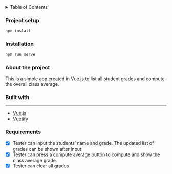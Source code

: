 <details>
<summary>Table of Contents</summary>
 <ul>
  <li>
    Getting Started
   <ul>
    <li>[Project Setup](#project-setup)</li>
    <li>[Installation](#installation)</li>
   </ul>
  </li>
  <li> 
   [About The Project](#about-the-project)
   <ul>
    <li>[Built With](#build-with)</li>
    <li>Features(#features)</li>
   </ul>
  </li>
  <li>[Requirements](#requirements)</li>
 </ul>
</details>

### <a name="project-setup"></a> Project setup
```
npm install
```

### <a name="installation"></a> Installation
```
npm run serve
```
### <a name="about-the-project"></a> About the project

This is a simple app created in Vue.js to list all student grades and compute the overall class average. 

### <a name="build-with"></a> Built with
--------

* [Vue.js](https://vuejs.org/)
* [Vuetify](https://vuetifyjs.com/)

### <a name="requirements"></a> Requirements

- [x] Tester can input the students’ name and grade. The updated list of grades can be shown after
input
- [x] Tester can press a compute average button to compute and show the class average grade.
- [x] Tester can clear all grades
